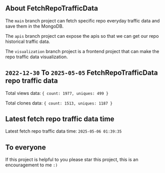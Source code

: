## About FetchRepoTrafficData

The `main` branch project can fetch specific repo everyday traffic data and save them in the MongoDB.

The `apis` branch project can expose the apis so that we can get our repo historical traffic data.

The `visualization` branch project is a frontend project that can make the repo traffic data visualization.

## `2022-12-30` To `2025-05-05` FetchRepoTrafficData repo traffic data

Total views data: `{ count: 1977, uniques: 499 }`

Total clones data: `{ count: 1513, uniques: 1187 }`

## Latest fetch repo traffic data time

Latest fetch repo traffic data time: `2025-05-06 01:39:35`

## To everyone

If this project is helpful to you please star this project, this is an encouragement to me `:)`



